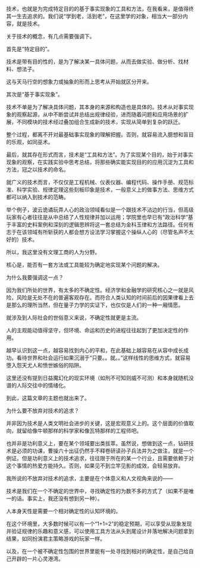 
技术，也就是为完成特定目的的基于事实现象的工具和方法，在我看来，是值得终其一生去追求的。我们说“学到老，活到老”，在这里学的对象，相当大一部分内容，就是技术。

关于技术的概念，有几点需要强调下。

首先是“特定目的”。

技术是带有目的性的，是为了解决某一具体问题，从而去做实验、做分析、找材料、想法子。

这与天马行空的想象力或抽象的形而上思考从开始就区分开来。

其次是“基于事实现象”。

技术不单是为了解决具体问题，其本身的来源和构造也是具体的。技术从对事实现象的观察起源，从中不断尝试并总结出规律经验，进而随着问题和应用场景的扩展，不同模块的技术经过叠加组合生成新的技术，实现从简单到复杂的跃迁。

整个过程，都离不开对最基础事实现象的理解把握。否则，就容易流入臆想和盲目的乐观，如同巫术。

最后，就其存在形式而言，技术是“工具和方法”。为了实现某个目的，始于对事实现象的观察，在实践实验中思考总结，将那些确实能实现目的的应用沉淀为工具和方法，冠之以技术的命名。

就广义的技术而言，不仅仅是工程机械、仪表仪器、编程代码、操作手册、规范标准、科学实验、规律定理这些刻板印象是技术，一般意义上的做事方法、思维方式都可以纳入到技术的范畴。

举个例子，波云诡谲玩弄人心的政治领域看似是一个跟技术不沾边的行当，但高级玩家有心者往往是从中总结了人性规律并加以运用；学院里也早已有“政治科学”基于丰富的史料案例和深刻的逻辑思辨将这一套总结为金科玉律和方法路径。任何有志于在该领域有所斩获的人都会想方设法学习掌握这个操纵人心的（尽管名声不太好的）技术。

所以，我这里没有文理工商的人为分野。

核心是，能否有一套方法或工具能较为确定地实现某个问题的解决。

为什么我要强调这一点？

因为我们所处的世界，有太多的不确定性。经济学和金融学的研究核心之一就是风险，风险是无处不在的普遍客观存在。而符合人类认知的时间前后的因果律看上去是那么的理所当然，但在量子力学的实证下，也仅仅是人们的一种一厢情愿。

就涉及到人际社会的世俗意义来说，不确定性就更是主流。

人的主观能动值得坚守，但环境、命运和历史的进程往往起到了更加决定性的作用。

越早认识到这一点，越容易找到内心的平和，在此基础上越容易在从容中成长成功。看待世界和社会运行如果沉溺于“只要。。就。。”这样线性的思维方式，就容易堕入怨天尤人和愤世嫉俗的陷阱。

这里还没有提到日益魔幻化的现实环境（如刑不可知则威不可测）和本身就随机没谱的人际交往中的情绪化。

到此，这篇文章的主题也就出来了。

为什么要不放弃对技术的追求？

并非因为技术是人类文明社会进步的关键，这是宏观意义上的。这个层面的价值取向，就留给像牛顿那样的科学家和像瓦特那样的工程师吧。

也并非是功利意义上，要在某个领域要出类拔萃。虽然说，想做到这一点，钻研技术是必须的功课，曹操六十出征仍然手不释卷研读孙子兵法并为之做注，就是一个例证。但是功利意义上的技术追求，往往限于所在的某一个行业，且需要依赖于对这个事情的热爱方能持久。否则，如果见不到立竿见影的成效，会轻易放弃。

我所说的不放弃对技术的追求，主要是在个体意义和人文视角来说的——

技术是我们在一个不确定的世界中，寻找确定性的为数不多的方式了（如果不是唯一的话。事实上，我还没有想到另一种）。

人本身天性是需要一个相对确定性的认知环境的。

在这个环境里，大多数时候可以有一个“1+1=2”的稳定预期，可以享受从现象发现并验证规律的乐趣和意义感，可以使用工具方法从头到尾设计并落地解决问题拿到结果，如同扮演君主策略游戏的玩家一样。

以及，在一个被不确定性包围的世界里能有一处寻找到相对的确定性，是自己给自己开辟的一片心灵港湾。